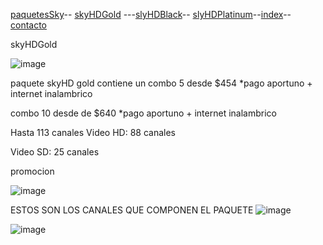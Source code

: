 [paquetesSky](./paquetesSky.md)-- [skyHDGold](./skyHDGold.md) ---[slyHDBlack](./slyHDBlack.md)-- [slyHDPlatinum](./slyHDPlatinum.md)--[index](./index.md)--[contacto](./contacto.md)


skyHDGold

![image](https://user-images.githubusercontent.com/99779186/157768225-0d758bcd-50fd-421e-83fc-5de920e05afd.png)

paquete skyHD gold contiene un combo 5 desde $454 *pago aportuno + internet inalambrico 

combo 10 desde de $640 *pago aportuno + internet inalambrico 

Hasta 113 canales
Video HD: 88 canales

Video SD: 25 canales


promocion 

![image](https://user-images.githubusercontent.com/99779186/157769626-5e8404d9-ff2e-4587-8ef3-519670d9c872.png)


ESTOS SON LOS CANALES QUE COMPONEN EL PAQUETE      ![image](https://user-images.githubusercontent.com/99779186/157769758-3728f98d-dac5-40cf-a9c6-0d1b11c2fd7b.png)


![image](https://user-images.githubusercontent.com/99779186/157769946-47c4d8da-c6be-4330-8ee5-915aba8bad99.png)




